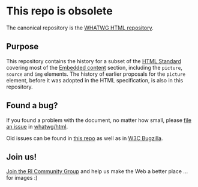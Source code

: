 # This repo is obsolete
The canonical repository is the [WHATWG HTML repository](https://github.com/whatwg/html).

## Purpose
This repository contains the history for a subset of the [HTML Standard](https://html.spec.whatwg.org/multipage/)
covering most of the [Embedded content](https://html.spec.whatwg.org/multipage/embedded-content.html#embedded-content) section,
including the `picture`, `source` and `img` elements.
The history of earlier proposals for the `picture` element, before it was adopted in the HTML specification, is also in this repository.

## Found a bug?
If you found a problem with the document, no matter how small,
please [file an issue](https://github.com/whatwg/html/issues) in [whatwg/html](https://github.com/whatwg/html).

Old issues can be found in [this repo](https://github.com/ResponsiveImagesCG/picture-element/issues) as well as in [W3C Bugzilla](https://www.w3.org/Bugs/Public/buglist.cgi?bug_status=NEW&bug_status=ASSIGNED&bug_status=REOPENED&component=HTML%20-%20<img>&list_id=52879&product=WHATWG&query_format=advanced).

## Join us!
[Join the RI Community Group](http://www.w3.org/community/respimg/) and help us make the Web a better place ... for images :)
